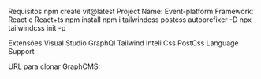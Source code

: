 Requisitos
    npm create vit@latest
    Project Name: Event-platform
    Framework: React e React+ts
npm install
npm i tailwindcss postcss autoprefixer -D
npx tailwindcss init -p

Extensões Visual Studio
GraphQl
Tailwind Inteli Css
PostCss Language Support

URL para clonar GraphCMS: 
